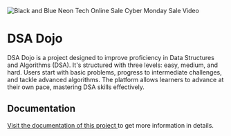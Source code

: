 
![Black and Blue Neon Tech Online Sale Cyber Monday Sale Video](https://github.com/Roshu2003/DSA_Dojo/assets/123867126/06bf32a7-4598-4187-8b72-99fe043283b5)


# DSA Dojo


DSA Dojo is a project designed to improve proficiency in Data Structures and Algorithms (DSA). It's structured with three levels: easy, medium, and hard. Users start with basic problems, progress to intermediate challenges, and tackle advanced algorithms. The platform allows learners to advance at their own pace, mastering DSA skills effectively.


## Documentation

[Visit the documentation of this project ](https://docs.google.com/document/d/1YOt3eUdtw7uh5NpCyqU6aJf13eUm41lSLzlNO5DXvkQ/edit?usp=sharing) to get more information in details.

